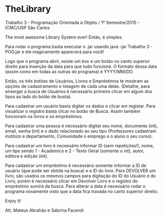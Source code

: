 # TheLibrary
Trabalho 3 - Programação Orientada a Objeto / 1º Semestre/2015 - ICMC/USP São Carlos

The most awesome Library System ever!
Então, é simples.

Para rodar o programa basta executar o .jar usando java -jar Trabalho 3 - POO.jar e ele magicamente aparecerá para você!

Logo que o programa abrir, existe um box e um botão no canto superior direito para inserção da data para que tudo funcione. O formato dessa data (assim como em todas as outras do programa) é YYYY/MM/DD.

Então, os três botões de Usuários, Livros e Empréstimos te mostram as opções de cadastramento e listagem de cada uma delas. (Detalhe, para enxergar a busca de Usuários é necessário primeiro clicar em algum dos tipos ao lado do botão de busta).

Para cadastrar um usuário basta digitar os dados e clicar em registar. Para visualizar o registro basta clicar no botão de Busca. Assim também funcionam os livros e os empréstimos.

Para cadastrar uma pessoa é necessário digitar seu nome, documento (int), email, senha (int) e o dado relacionado ao seu tipo (Professores cadastram instituto e departamento, Comunidade o emprego e o aluno o seu curso).

Para cadastrar um livro é necessário informar ID (sem repetições!), nome, um tipo sendo 1 - Academico e 2 - Texto Geral (somente o int), autor, editora e edição (int).

Para cadastrar um empréstimo é necessário somente informar a ID de usuário (que pode ser obtida na busca) e a ID do livro. Para DEVOLVER um livro, são usados os mesmos campos para digitação do ID do Usuário e do Livro, porém é necessário clicar em Devolver Livro e o registro do empréstimo sumirá da busca.
Para alterar a data é necessário rodar o programa novamente visto que a data fica travada no canto superior direito.


Enjoy it!

Att,
Mateus Abrahão e Sabrina Faceroli
